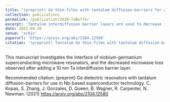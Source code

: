 ```yaml
---
title: "(preprint) Ge thin-films with tantalum diffusion-barriers for use in Nb-based superconductor technology."
collection: publications
permalink: /publication/2020-TaBuffer
excerpt: 'Tantalum interdiffusion barrier layers are used to decrease intermixing and microwave loss in Nb-Ge superconducting microwave resonators.'
date: 2021-04-26
venue: 'arXiv'
paperurl: 'https://arxiv.org/abs/2104.12580'
citation: '(preprint) Tantalum Ge thin-films with tantalum diffusion-barriers for use in Nb-based superconductor technology. C. Kopas, S. Zhang, J. Gonzales, D. Queen, B. Wagner, R. Carpenter, N. Newman'
---
```

This manuscript investigates the interface of niobium-germanium superconducting microwave resonators, and the decreased microwave loss observed after adding a 10 nm Ta interdiffusion barrier layer.   

Recommended citation: (preprint) Ge dielectric resonators with tantalum diffusion-barriers for use in Nb-based superconductor technology. C. Kopas, S. Zhang, J. Gonzales, D. Queen, B. Wagner, R. Carpenter, N. Newman. (2021) https://arxiv.org/abs/2104.12580
